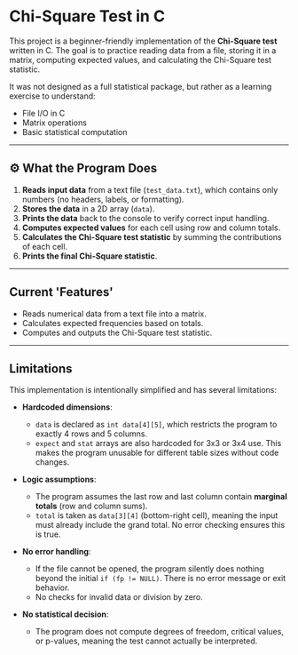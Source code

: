 # Chi-Square Test in C

This project is a beginner-friendly implementation of the **Chi-Square test**
written in C.
The goal is to practice reading data from a file, storing it in a matrix,
computing expected values, and calculating the Chi-Square test statistic.

It was not designed as a full statistical package, but rather as a learning exercise to understand:

- File I/O in C
- Matrix operations
- Basic statistical computation

---

## ⚙️ What the Program Does

1. **Reads input data** from a text file (`test_data.txt`), which contains only numbers (no headers, labels, or formatting).
2. **Stores the data** in a 2D array (`data`).
3. **Prints the data** back to the console to verify correct input handling.
4. **Computes expected values** for each cell using row and column totals.
5. **Calculates the Chi-Square test statistic** by summing the contributions of each cell.
6. **Prints the final Chi-Square statistic**.

---

## Current 'Features'

- Reads numerical data from a text file into a matrix.
- Calculates expected frequencies based on totals.
- Computes and outputs the Chi-Square test statistic.

---

## Limitations

This implementation is intentionally simplified and has several limitations:

- **Hardcoded dimensions**:
  - `data` is declared as `int data[4][5]`, which restricts the program to exactly 4 rows and 5 columns.
  - `expect` and `stat` arrays are also hardcoded for 3x3 or 3x4 use.
  This makes the program unusable for different table sizes without code changes.

- **Logic assumptions**:
  - The program assumes the last row and last column contain **marginal totals** (row and column sums).
  - `total` is taken as `data[3][4]` (bottom-right cell), meaning the input must already include the grand total. No error checking ensures this is true.

- **No error handling**:
  - If the file cannot be opened, the program silently does nothing beyond the initial `if (fp != NULL)`. There is no error message or exit behavior.  
  - No checks for invalid data or division by zero.

- **No statistical decision**:
  - The program does not compute degrees of freedom, critical values, or p-values, meaning the test cannot actually be interpreted.
